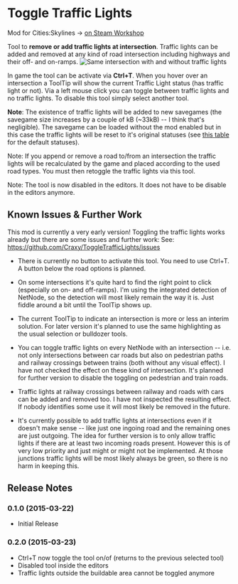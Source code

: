 Toggle Traffic Lights
=====================
Mod for Cities:Skylines
-> [on Steam Workshop](http://steamcommunity.com/sharedfiles/filedetails/?id=411833858)

Tool to **remove or add traffic lights at intersection**. Traffic lights can be added and removed at any kind of road intersection including highways and their off- and on-ramps.
![Same intersection with and without traffic lights](./docs/files/img/TrafficLightsVsNoTrafficLights.png)

In game the tool can be activate via **Ctrl+T**. When you hover over an intersection a ToolTip will show the current Traffic Light status (has traffic light or not). Via a left mouse click you can toggle between traffic lights and no traffic lights. To disable this tool simply select another tool.


**Note**: The existence of traffic lights will be added to new savegames (the savegame size increases by a couple of kB (~33kB) -- I think that's negligible). The savegame can be loaded without the mod enabled but in this case the traffic lights will be reset to it's original statuses (see [this table](https://www.reddit.com/r/CitiesSkylines/comments/2zp61z/i_made_a_table_chart_of_which_intersections/) for the default statuses).

Note: If you append or remove a road to/from an intersection the traffic lights will be recalculated by the game and placed according to the used road types. You must then retoggle the traffic lights via this tool.

Note: The tool is now disabled in the editors. It does not have to be disable in the editors anymore.

## Known Issues & Further Work
This mod is currently a very early version! Toggling the traffic lights works already but there are some issues and further work:
See: https://github.com/Craxy/ToggleTrafficLights/issues
* There is currently no button to activate this tool. You need to use Ctrl+T. A button below the road options is planned.
* On some intersections it's quite hard to find the right point to click (especially on on- and off-ramps). I'm using the integrated detection of NetNode, so the detection will most likely remain the way it is. Just fiddle around a bit until the ToolTip shows up.
* The current ToolTip to indicate an intersection is more or less an interim solution. For later version it's planned to use the same highlighting as the usual selection or bulldozer tools.

* You can toggle traffic lights on every NetNode with an intersection -- i.e. not only intersections between car roads but also on pedestrian paths and railway crossings between trains (both without any visual effect). I have not checked the effect on these kind of intersection. It's planned for further version to disable the toggling on pedestrian and train roads.
* Traffic lights at railway crossings between railway and roads with cars can be added and removed too. I have not inspected the resulting effect. If nobody identifies some use it will most likely be removed in the future.
* It's currently possible to add traffic lights at intersections even if it doesn't make sense -- like just one ingoing road and the remaining ones are just outgoing. The idea for further version is to only allow traffic lights if there are at least two incoming roads present. However this is of very low priority and just might or might not be implemented. At those junctions traffic lights will be most likely always be green, so there is no harm in keeping this.


## Release Notes
### 0.1.0 (2015-03-22)
* Initial Release

### 0.2.0 (2015-03-23)
* Ctrl+T now toggle the tool on/of (returns to the previous selected tool)
* Disabled tool inside the editors
* Traffic lights outside the buildable area cannot be toggled anymore
